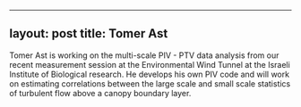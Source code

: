 
---
layout: post
title: Tomer Ast
---


Tomer Ast is working on the multi-scale PIV - PTV data analysis from our recent measurement session at the Environmental Wind Tunnel at the Israeli Institute of Biological research. He develops his own PIV code and will work on estimating correlations between the large scale and small scale statistics of turbulent flow above a canopy boundary layer. 
